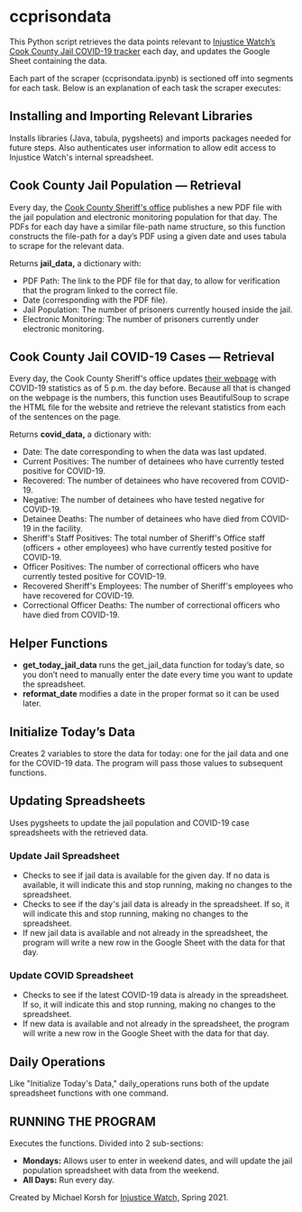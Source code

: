 # ccprisondata

This Python script retrieves the data points relevant to [Injustice Watch’s Cook County Jail COVID-19 tracker](https://datastudio.google.com/u/3/reporting/1AI4THiXJ_6Nt-9NXwE0MfO_DUaa1Koxi/page/hcyJB) each day, and updates the Google Sheet containing the data.

Each part of the scraper (ccprisondata.ipynb) is sectioned off into segments for each task. Below is an explanation of each task the scraper executes:

## Installing and Importing Relevant Libraries
Installs libraries (Java, tabula, pygsheets) and imports packages needed for future steps. Also authenticates user information to allow edit access to Injustice Watch's internal spreadsheet.

## Cook County Jail Population — Retrieval
Every day, the [Cook County Sheriff's office](https://www.cookcountysheriff.org/data/) publishes a new PDF file with the jail population and electronic monitoring population for that day. The PDFs for each day have a similar file-path name structure, so this function constructs the file-path for a day’s PDF using a given date and uses tabula to scrape for the relevant data.

Returns **jail_data,** a dictionary with:
* PDF Path: The link to the PDF file for that day, to allow for verification that the program linked to the correct file.
* Date (corresponding with the PDF file).
* Jail Population: The number of prisoners currently housed inside the jail.
* Electronic Monitoring: The number of prisoners currently under electronic monitoring.

## Cook County Jail COVID-19 Cases — Retrieval
Every day, the Cook County Sheriff's office updates [their webpage](https://www.cookcountysheriff.org/covid/covid-19-cases-at-ccdoc/) with COVID-19 statistics as of 5 p.m. the day before. Because all that is changed on the webpage is the numbers, this function uses BeautifulSoup to scrape the HTML file for the website and retrieve the relevant statistics from each of the sentences on the page.

Returns **covid_data,** a dictionary with:
* Date: The date corresponding to when the data was last updated.
* Current Positives: The number of detainees who have currently tested positive for COVID-19. 
* Recovered: The number of detainees who have recovered from COVID-19. 
* Negative: The number of detainees who have tested negative for COVID-19. 
* Detainee Deaths: The number of detainees who have died from COVID-19 in the facility.
* Sheriff's Staff Positives: The total number of Sheriff's Office staff (officers + other employees) who have currently tested positive for COVID-19.
* Officer Positives: The number of correctional officers who have currently tested positive for COVID-19.
* Recovered Sheriff's Employees: The number of Sheriff's employees who have recovered for COVID-19.
* Correctional Officer Deaths: The number of correctional officers who have died from COVID-19.

## Helper Functions
* **get_today_jail_data** runs the get_jail_data function for today’s date, so you don’t need to manually enter the date every time you want to update the spreadsheet.
* **reformat_date** modifies a date in the proper format so it can be used later.

## Initialize Today’s Data
Creates 2 variables to store the data for today: one for the jail data and one for the COVID-19 data. The program will pass those values to subsequent functions.

## Updating Spreadsheets
Uses pygsheets to update the jail population and COVID-19 case spreadsheets with the retrieved data.

### Update Jail Spreadsheet
* Checks to see if jail data is available for the given day. If no data is available, it will indicate this and stop running, making no changes to the spreadsheet.
* Checks to see if the day's jail data is already in the spreadsheet. If so, it will indicate this and stop running, making no changes to the spreadsheet.
* If new jail data is available and not already in the spreadsheet, the program will write a new row in the Google Sheet with the data for that day.

### Update COVID Spreadsheet
* Checks to see if the latest COVID-19 data is already in the spreadsheet. If so, it will indicate this and stop running, making no changes to the spreadsheet.
* If new data is available and not already in the spreadsheet, the program will write a new row in the Google Sheet with the data for that day.

## Daily Operations
Like "Initialize Today's Data," daily_operations runs both of the update spreadsheet functions with one command.

## RUNNING THE PROGRAM
Executes the functions. Divided into 2 sub-sections:
* **Mondays:** Allows user to enter in weekend dates, and will update the jail population spreadsheet with data from the weekend.
* **All Days:** Run every day.

Created by Michael Korsh for [Injustice Watch,](https://www.injusticewatch.org) Spring 2021.

